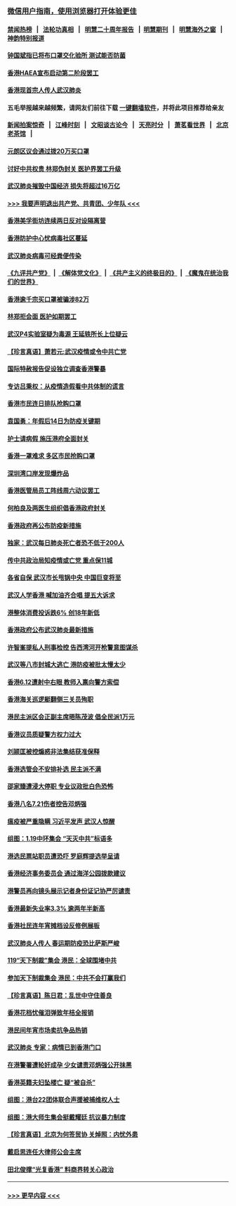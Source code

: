 ### [微信用户指南，使用浏览器打开体验更佳](https://github.com/gfw-breaker/banned-news1/blob/master/indexes/wechat-guide.md?t=0)
#### [禁闻热榜](热点新闻.md?t=0)  &nbsp;&nbsp;|&nbsp;&nbsp; [法轮功真相](https://github.com/gfw-breaker/truth/blob/master/README.md?t=0) &nbsp;&nbsp;|&nbsp;&nbsp; [明慧二十周年报告](https://github.com/gfw-breaker/mh-reports/blob/master/README.md?t=0) &nbsp;&nbsp;|&nbsp;&nbsp;[明慧期刊](https://github.com/gfw-breaker/mh-qikan) &nbsp;&nbsp;|&nbsp;&nbsp; [明慧海外之窗](https://github.com/gfw-breaker/mh-news/blob/master/README.md?t=0) &nbsp;&nbsp;|&nbsp;&nbsp; [神韵特别报道](https://github.com/gfw-breaker/mh-news/blob/master/shenyun.md?t=0)
#### [钟国斌指已将布口罩交化验所 测试能否防菌](../pages/nsc415/n11842783.md?t=02050101) 
#### [香港HAEA宣布启动第二阶段罢工](../pages/nsc415/n11842723.md?t=02050101) 
#### [香港现首宗人传人武汉肺炎](../pages/nsc415/n11842766.md?t=02050101) 
#### 五毛举报越来越频繁，请网友们前往下载 [一键翻墙软件](https://github.com/gfw-breaker/ssr-accounts)，并将此项目推荐给亲友
#### [新闻拍案惊奇](https://github.com/gfw-breaker/banned-news1/blob/master/pages/link4.md) &nbsp;&nbsp;|&nbsp;&nbsp; [江峰时刻](https://github.com/gfw-breaker/banned-news1/blob/master/pages/link4.md) &nbsp;&nbsp;|&nbsp;&nbsp; [文昭谈古论今](https://github.com/gfw-breaker/banned-news1/blob/master/pages/link4.md) &nbsp;&nbsp;|&nbsp;&nbsp; [天亮时分](https://github.com/gfw-breaker/banned-news1/blob/master/pages/link4.md) &nbsp;&nbsp;|&nbsp;&nbsp; [萧茗看世界](https://github.com/gfw-breaker/banned-news1/blob/master/pages/link4.md) &nbsp;&nbsp;|&nbsp;&nbsp; [北京老茶馆](https://github.com/gfw-breaker/banned-news1/blob/master/pages/link4.md) &nbsp;&nbsp;|&nbsp;&nbsp; 
#### [元朗区议会通过拨20万买口罩](../pages/nsc415/n11842754.md?t=02050101) 
#### [讨好中共权贵 林郑伪封关 医护界罢工升级](../pages/nsc415/n11842359.md?t=02050101) 
#### [武汉肺炎摧毁中国经济 损失将超过16万亿](../pages/nsc415/n11839723.md?t=02050101) 
#### [>>> 我要声明退出共产党、共青团、少年队 <<<](https://github.com/begood0513/goodnews/blob/master/quit/letter.md) 
#### [香港美孚街坊连续两日反对设隔离营](../pages/nsc415/n11839962.md?t=02050101) 
#### [香港防护中心忧病毒社区蔓延](../pages/nsc415/n11839933.md?t=02050101) 
#### [武汉肺炎病毒可经粪便传染](../pages/nsc415/n11839939.md?t=02050101) 
#### [《九评共产党》](https://github.com/begood0513/9ping.md/blob/master/README.md) &nbsp;|&nbsp; [《解体党文化》](../../../../jtdwh.md/blob/master/README.md)  &nbsp;|&nbsp; [《共产主义的终极目的》](../../../../gczydzjmd.md/blob/master/README.md) &nbsp;|&nbsp; [《魔鬼在统治我们的世界》](../../../../mgztzwmdsj.md/blob/master/README.md) 
#### [香港逾千宗买口罩被骗涉82万](../pages/nsc415/n11839914.md?t=02050101) 
#### [林郑拒会面 医护如期罢工](../pages/nsc415/n11839892.md?t=02050101) 
#### [武汉P4实验室疑为毒源 王延轶所长上位疑云](../pages/nsc415/n11835543.md?t=02050101) 
#### [【珍言真语】萧若元:武汉疫情或令中共亡党](../pages/nsc415/n11829394.md?t=02050101) 
#### [国际特赦报告促设独立调查香港警暴](../pages/nsc415/n11833845.md?t=02050101) 
#### [专访吕秉权：从疫情造假看中共体制的谎言](../pages/nsc415/n11833813.md?t=02050101) 
#### [香港市民连日排队抢购口罩](../pages/nsc415/n11833794.md?t=02050101) 
#### [袁国勇：年假后14日为防疫关键期](../pages/nsc415/n11831088.md?t=02050101) 
#### [护士请病假 施压港府全面封关](../pages/nsc415/n11831030.md?t=02050101) 
#### [香港一罩难求 多区市民抢购口罩](../pages/nsc415/n11831002.md?t=02050101) 
#### [深圳湾口岸发现爆炸品](../pages/nsc415/n11828802.md?t=02050101) 
#### [香港医管局员工阵线周六动议罢工](../pages/nsc415/n11828762.md?t=02050101) 
#### [何柏良及两医生组织倡香港政府封关](../pages/nsc415/n11828749.md?t=02050101) 
#### [香港政府再公布防疫新措施](../pages/nsc415/n11828716.md?t=02050101) 
#### [独家：武汉每日肺炎死亡者恐不低于200人](../pages/nsc415/n11828240.md?t=02050101) 
#### [传中共政治局知疫情或亡党 重点保11城](../pages/nsc415/n11828145.md?t=02050101) 
#### [各省自保 武汉市长甩锅中央 中国巨变将至](../pages/nsc415/n11828021.md?t=02050101) 
#### [武汉人学香港 喊加油齐合唱 提五大诉求](../pages/nsc415/n11827046.md?t=02050101) 
#### [港整体消费投诉跌6% 创18年新低](../pages/nsc415/n11817280.md?t=02050101) 
#### [香港政府公布武汉肺炎最新措施](../pages/nsc415/n11817152.md?t=02050101) 
#### [许智峯提私人刑事检控 告西湾河开枪警意图谋杀](../pages/nsc415/n11817132.md?t=02050101) 
#### [武汉等八市封城大逃亡 港防疫被批太慢太少](../pages/nsc415/n11817058.md?t=02050101) 
#### [香港6.12遭射中右眼 教师入禀向警方索偿](../pages/nsc415/n11814678.md?t=02050101) 
#### [香港海关巡逻艇翻侧三关员殉职](../pages/nsc415/n11814604.md?t=02050101) 
#### [港民主派区会正副主席晤陈茂波 倡全民派1万元](../pages/nsc415/n11814582.md?t=02050101) 
#### [香港议员质疑警方权力过大](../pages/nsc415/n11814560.md?t=02050101) 
#### [刘颕匡被控煽惑非法集结获准保释](../pages/nsc415/n11811727.md?t=02050101) 
#### [香港选管会不安排补选 民主派不满](../pages/nsc415/n11811691.md?t=02050101) 
#### [邵家臻遭浸大停职 专业议政批白色恐怖](../pages/nsc415/n11811670.md?t=02050101) 
#### [香港八名7.21伤者控告邓炳强](../pages/nsc415/n11811623.md?t=02050101) 
#### [瘟疫被严重隐瞒 习近平发声 武汉人惊醒](../pages/nsc415/n11811186.md?t=02050101) 
#### [组图：1.19中环集会 “天灭中共”标语多](../pages/nsc415/n11809514.md?t=02050101) 
#### [港选民票站职员遭恐吓 罗庭辉提选举呈请](../pages/nsc415/n11808914.md?t=02050101) 
#### [香港经济事务委员会 通过海洋公园拨款建议](../pages/nsc415/n11808906.md?t=02050101) 
#### [港警员再向镜头展示记者身份证记协严厉谴责](../pages/nsc415/n11808888.md?t=02050101) 
#### [香港最新失业率3.3% 逾两年半新高](../pages/nsc415/n11808887.md?t=02050101) 
#### [香港社民连年宵摊档设反修例展板](../pages/nsc415/n11808857.md?t=02050101) 
#### [武汉肺炎人传人 春运期防疫恐比萨斯严峻](../pages/nsc415/n11808739.md?t=02050101) 
#### [119“天下制裁”集会 港民：全球围堵中共](../pages/nsc415/n11806318.md?t=02050101) 
#### [参加天下制裁集会 港民：中共不会打赢我们](../pages/nsc415/n11806596.md?t=02050101) 
#### [【珍言真语】陈日君：乱世中守住善良](../pages/nsc415/n11806247.md?t=02050101) 
#### [香港花档忧催泪弹致年桔全报销](../pages/nsc415/n11806130.md?t=02050101) 
#### [港民间年宵市场卖抗争品热销](../pages/nsc415/n11806073.md?t=02050101) 
#### [武汉肺炎 专家：病情已到香港门口](../pages/nsc415/n11806020.md?t=02050101) 
#### [在港警署遭轮奸成孕 少女谴责邓炳强公开抹黑](../pages/nsc415/n11805981.md?t=02050101) 
#### [香港英籍夫妇坠楼亡 疑“被自杀”](../pages/nsc415/n11805937.md?t=02050101) 
#### [组图：港台22团体联合声援被捕维权人士](../pages/nsc415/n11801834.md?t=02050101) 
#### [组图：港大师生集会挺戴耀廷 抗议暴力制度](../pages/nsc415/n11799298.md?t=02050101) 
#### [【珍言真语】北京为何签贸协 关焯照：内忧外患](../pages/nsc415/n11799790.md?t=02050101) 
#### [戴启思连任大律师公会主席](../pages/nsc415/n11799306.md?t=02050101) 
#### [田北俊撑“光复香港” 料商界转关心政治](../pages/nsc415/n11799287.md?t=02050101) 

----
#### [ >>> 更早内容 <<< ](../indexes/nsc415-earlier.md)
